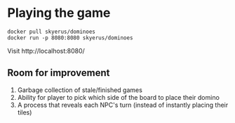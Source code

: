 # Playing the game

```
docker pull skyerus/dominoes
docker run -p 8080:8080 skyerus/dominoes
```
Visit http://localhost:8080/

## Room for improvement

1. Garbage collection of stale/finished games
2. Ability for player to pick which side of the board to place their domino
3. A process that reveals each NPC's turn (instead of instantly placing their tiles)
